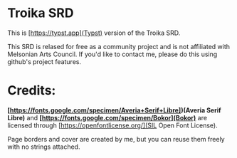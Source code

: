 # Troika SRD

This is [https://typst.app](Typst) version of the Troika SRD.

This SRD is relased for free as a community project and is not affiliated with Melsonian Arts Council. If you'd like to contact me, please do this using github's project features. 

# Credits:

**[https://fonts.google.com/specimen/Averia+Serif+Libre])(Averia Serif Libre)** and **[https://fonts.google.com/specimen/Bokor](Bokor)** are licensed through [https://openfontlicense.org/](SIL Open Font License). 

Page borders and cover are created by me, but you can reuse them freely with no strings attached. 